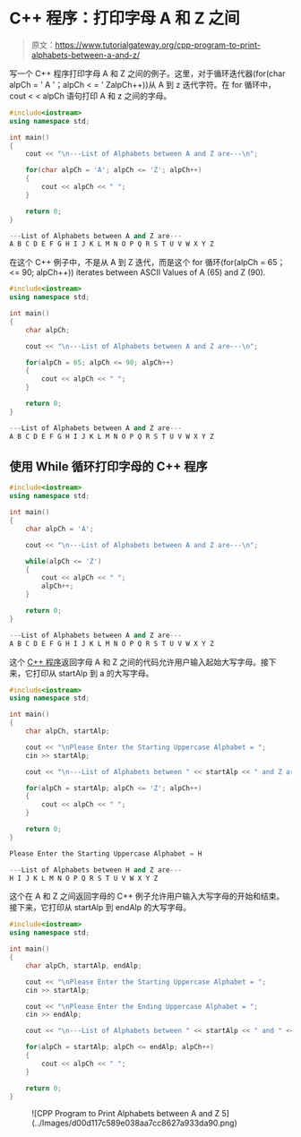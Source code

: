 # C++ 程序：打印字母 A 和 Z 之间

> 原文：<https://www.tutorialgateway.org/cpp-program-to-print-alphabets-between-a-and-z/>

写一个 C++ 程序打印字母 A 和 Z 之间的例子。这里，对于循环迭代器(for(char alpCh = ' A '；alpCh < = ' ZalpCh++))从 A 到 z 迭代字符。在 for 循环中，cout < < alpCh 语句打印 A 和 z 之间的字母。

```cpp
#include<iostream>
using namespace std;

int main()
{
	cout << "\n---List of Alphabets between A and Z are---\n";

	for(char alpCh = 'A'; alpCh <= 'Z'; alpCh++)
	{
		cout << alpCh << " ";
	}

	return 0;
}
```

```cpp
---List of Alphabets between A and Z are---
A B C D E F G H I J K L M N O P Q R S T U V W X Y Z 
```

在这个 C++ 例子中，不是从 A 到 Z 迭代，而是这个 for 循环(for(alpCh = 65；<= 90; alpCh++)) iterates between ASCII Values of A (65) and Z (90).

```cpp
#include<iostream>
using namespace std;

int main()
{
	char alpCh;

	cout << "\n---List of Alphabets between A and Z are---\n";

	for(alpCh = 65; alpCh <= 90; alpCh++)
	{
		cout << alpCh << " ";
	}

	return 0;
}
```

```cpp
---List of Alphabets between A and Z are---
A B C D E F G H I J K L M N O P Q R S T U V W X Y Z 
```

## 使用 While 循环打印字母的 C++ 程序

```cpp
#include<iostream>
using namespace std;

int main()
{
	char alpCh = 'A';

	cout << "\n---List of Alphabets between A and Z are---\n";

	while(alpCh <= 'Z')
	{
		cout << alpCh << " ";
		alpCh++;
	}

	return 0;
}
```

```cpp
---List of Alphabets between A and Z are---
A B C D E F G H I J K L M N O P Q R S T U V W X Y Z 
```

这个 [C++ 程序](https://www.tutorialgateway.org/cpp-programs/)返回字母 A 和 Z 之间的代码允许用户输入起始大写字母。接下来，它打印从 startAlp 到 a 的大写字母。

```cpp
#include<iostream>
using namespace std;

int main()
{
	char alpCh, startAlp;

	cout << "\nPlease Enter the Starting Uppercase Alphabet = ";
	cin >> startAlp;

	cout << "\n---List of Alphabets between " << startAlp << " and Z are---\n";

	for(alpCh = startAlp; alpCh <= 'Z'; alpCh++)
	{
		cout << alpCh << " ";
	}

	return 0;
}
```

```cpp
Please Enter the Starting Uppercase Alphabet = H

---List of Alphabets between H and Z are---
H I J K L M N O P Q R S T U V W X Y Z 
```

这个在 A 和 Z 之间返回字母的 C++ 例子允许用户输入大写字母的开始和结束。接下来，它打印从 startAlp 到 endAlp 的大写字母。

```cpp
#include<iostream>
using namespace std;

int main()
{
	char alpCh, startAlp, endAlp;

	cout << "\nPlease Enter the Starting Uppercase Alphabet = ";
	cin >> startAlp;

	cout << "\nPlease Enter the Ending Uppercase Alphabet = ";
	cin >> endAlp;

	cout << "\n---List of Alphabets between " << startAlp << " and " << endAlp << " are---\n";

	for(alpCh = startAlp; alpCh <= endAlp; alpCh++)
	{
		cout << alpCh << " ";
	}

	return 0;
}
```

<figure class="wp-block-image size-large">![CPP Program to Print Alphabets between A and Z 5](../Images/d00d117c589e038aa7cc8627a933da90.png)</figure>